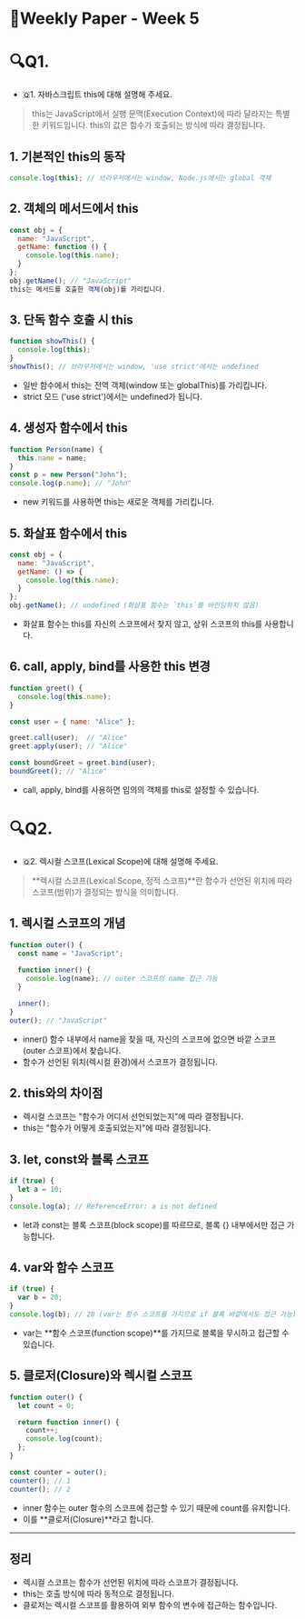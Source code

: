 # 📖Weekly Paper - Week 5

# 🔍Q1.
- 🇶1. 자바스크립트 this에 대해 설명해 주세요.
> this는 JavaScript에서 실행 문맥(Execution Context)에 따라 달라지는 특별한 키워드입니다. this의 값은 함수가 호출되는 방식에 따라 결정됩니다.

## 1. 기본적인 this의 동작
```js
console.log(this); // 브라우저에서는 window, Node.js에서는 global 객체
```

## 2. 객체의 메서드에서 this
```js
const obj = {
  name: "JavaScript",
  getName: function () {
    console.log(this.name);
  }
};
obj.getName(); // "JavaScript"
this는 메서드를 호출한 객체(obj)를 가리킵니다.
```

## 3. 단독 함수 호출 시 this
```js
function showThis() {
  console.log(this);
}
showThis(); // 브라우저에서는 window, 'use strict'에서는 undefined
```
- 일반 함수에서 this는 전역 객체(window 또는 globalThis)를 가리킵니다.
- strict 모드 ('use strict')에서는 undefined가 됩니다.

## 4. 생성자 함수에서 this
```js
function Person(name) {
  this.name = name;
}
const p = new Person("John");
console.log(p.name); // "John"
```
- new 키워드를 사용하면 this는 새로운 객체를 가리킵니다.

## 5. 화살표 함수에서 this
```js
const obj = {
  name: "JavaScript",
  getName: () => {
    console.log(this.name);
  }
};
obj.getName(); // undefined (화살표 함수는 `this`를 바인딩하지 않음)
```

- 화살표 함수는 this를 자신의 스코프에서 찾지 않고, 상위 스코프의 this를 사용합니다.

## 6. call, apply, bind를 사용한 this 변경
```js
function greet() {
  console.log(this.name);
}

const user = { name: "Alice" };

greet.call(user);  // "Alice"
greet.apply(user); // "Alice"

const boundGreet = greet.bind(user);
boundGreet(); // "Alice"
```

- call, apply, bind를 사용하면 임의의 객체를 this로 설정할 수 있습니다.

# 🔍Q2.
- 🇶2. 렉시컬 스코프(Lexical Scope)에 대해 설명해 주세요.
> **렉시컬 스코프(Lexical Scope, 정적 스코프)**란 함수가 선언된 위치에 따라 스코프(범위)가 결정되는 방식을 의미합니다.

## 1. 렉시컬 스코프의 개념
```js
function outer() {
  const name = "JavaScript";
  
  function inner() {
    console.log(name); // outer 스코프의 name 접근 가능
  }

  inner();
}
outer(); // "JavaScript"
```

- inner() 함수 내부에서 name을 찾을 때, 자신의 스코프에 없으면 바깥 스코프(outer 스코프)에서 찾습니다.
- 함수가 선언된 위치(렉시컬 환경)에서 스코프가 결정됩니다.

## 2. this와의 차이점
- 렉시컬 스코프는 "함수가 어디서 선언되었는지"에 따라 결정됩니다.
- this는 "함수가 어떻게 호출되었는지"에 따라 결정됩니다.

## 3. let, const와 블록 스코프
```js
if (true) {
  let a = 10;
}
console.log(a); // ReferenceError: a is not defined
```

- let과 const는 블록 스코프(block scope)를 따르므로, 블록 {} 내부에서만 접근 가능합니다.

## 4. var와 함수 스코프
```js
if (true) {
  var b = 20;
}
console.log(b); // 20 (var는 함수 스코프를 가지므로 if 블록 바깥에서도 접근 가능)
```

- var는 **함수 스코프(function scope)**를 가지므로 블록을 무시하고 접근할 수 있습니다.

## 5. 클로저(Closure)와 렉시컬 스코프
```js
function outer() {
  let count = 0;

  return function inner() {
    count++;
    console.log(count);
  };
}

const counter = outer();
counter(); // 1
counter(); // 2
```

- inner 함수는 outer 함수의 스코프에 접근할 수 있기 때문에 count를 유지합니다.
- 이를 **클로저(Closure)**라고 합니다.

------------

## 정리
- 렉시컬 스코프는 함수가 선언된 위치에 따라 스코프가 결정됩니다.
- this는 호출 방식에 따라 동적으로 결정됩니다.
- 클로저는 렉시컬 스코프를 활용하여 외부 함수의 변수에 접근하는 함수입니다.